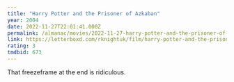 ```yaml
---
title: "Harry Potter and the Prisoner of Azkaban"
year: 2004
date: 2022-11-27T22:01:41.000Z
permalink: /almanac/movies/2022-11-27-harry-potter-and-the-prisoner-of-azkaban/index.html
link: https://letterboxd.com/rknightuk/film/harry-potter-and-the-prisoner-of-azkaban/9/
rating: 3
tmdbid: 673
---
```


That freezeframe at the end is ridiculous.